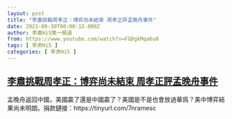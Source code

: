 ```yaml
---
layout: post
title: "李肅挑戰周孝正：博弈尚未結束 周孝正評孟晚舟事件"
date: 2021-09-30T00:00:12.000Z
author: 李肅Hi5第一頻道
from: https://www.youtube.com/watch?v=FGDgkMqa6u0
tags: [ 李肃Hi5 ]
categories: [ 李肃Hi5 ]
---
```

<!--1632960012000-->
[李肅挑戰周孝正：博弈尚未結束 周孝正評孟晚舟事件](https://www.youtube.com/watch?v=FGDgkMqa6u0)
------

<div>
孟晚舟返回中國，美國贏了還是中國贏了？美國是不是也會放過華爲？美中博弈結果尚未明朗。捐款鏈接：https://tinyurl.com/7nramesc
</div>
